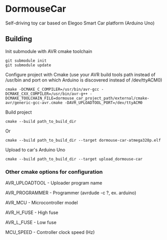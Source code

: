 # DormouseCar
Self-driving toy car based on Elegoo Smart Car platform (Arduino Uno)

## Building
Init submodule with AVR cmake toolchain

    git submodule init
    git submodule update
    
Configure project with Cmake (use your AVR build tools path instead of /usr/bin and port on which Arduino is discovered instead of /dev/ttyACM0)

    cmake -DCMAKE_C_COMPILER=/usr/bin/avr-gcc -DCMAKE_CXX_COMPILER=/usr/bin/avr-g++ -DCMAKE_TOOLCHAIN_FILE=dormouse_car_project_path/external/cmake-avr/generic-gcc-avr.cmake -DAVR_UPLOADTOOL_PORT=/dev/ttyACM0

Build project

    cmake --build path_to_build_dir

Or

    cmake --build path_to_build_dir --target dormouse-car-atmega328p.elf

Upload to car's Arduino Uno

    cmake --build path_to_build_dir --target upload_dormouse-car

### Other cmake options for configuration

AVR_UPLOADTOOL - Uploader program name

AVR_PROGRAMMER - Programmer (avrdude -c ?, ex. arduino)

AVR_MCU        - Microcontroller model

AVR_H_FUSE     - High fuse

AVR_L_FUSE     - Low fuse

MCU_SPEED      - Controller clock speed (Hz)
